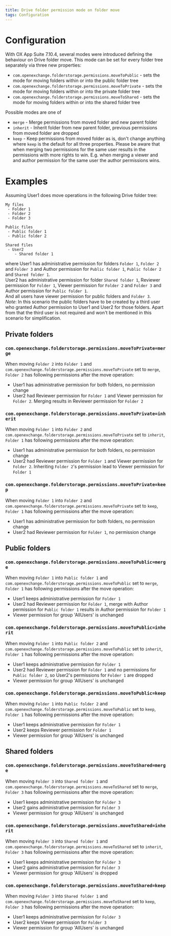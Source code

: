 ```yaml
---
title: Drive folder permission mode on folder move
tags: Configuration
---
```


# Configuration

With OX App Suite 7.10.4, several modes were introduced defining the behaviour on Drive folder move. This mode can be set for every folder tree separately via three new properties:
 * `com.openexchange.folderstorage.permissions.moveToPublic` - sets the mode for moving folders within or into the public folder tree
 * `com.openexchange.folderstorage.permissions.moveToPrivate` - sets the mode for moving folders within or into the private folder tree
 * `com.openexchange.folderstorage.permissions.moveToShared` - sets the mode for moving folders within or into the shared folder tree

Possible modes are one of
 * `merge` - Merge permissions from moved folder and new parent folder
 * `inherit` - Inherit folder from new parent folder, previous permissions from moved folder are dropped
 * `keep` - Keep permissions from moved folder as is, don't change anything
where `keep` is the default for all three properties. Please be aware that when merging two permissions for the same user results in the permissions with more rights to win. E.g. when merging a viewer and and author permission for the same user the author permissions wins.

# Examples

Assuming User1 does move operations in the following Drive folder tree:

```
My files
 - Folder 1
 - Folder 2
 - Folder 3

Public files
 - Public folder 1
 - Public folder 2

Shared files
 - User2
    - Shared folder 1
```

where User1 has administrative permission for folders `Folder 1`, `Folder 2` and `Folder 3` and Author permission for `Public folder 1`, `Public folder 2` and `Shared folder 1`.  
User2 has administrative permission for folder `Shared folder 1`, Reviewer permission for `Folder 1`, Viewer permission for `Folder 2` and `Folder 3` and Author permission for `Public folder 1`.  
And all users have viewer permission for public folders and `Folder 3`.  
_Note_: In this scenario the public folders have to be created by a third user who granted Author permission to User1 and User2 for those folders. Apart from that the third user is not required and won't be mentioned in this scenario for simplification.

## Private folders

### `com.openexchange.folderstorage.permissions.moveToPrivate=merge`
When moving `Folder 2` into `Folder 1` and `com.openexchange.folderstorage.permissions.moveToPrivate` set to `merge`, `Folder 2` has following permissions after the move operation:
 * User1 has administrative permission for both folders, no permission change
 * User2 had Reviewer permission for `Folder 1` and Viewer permission for `Folder 2`. Merging results in Reviewer permission for `Folder 2`

### `com.openexchange.folderstorage.permissions.moveToPrivate=inherit`
When moving `Folder 1` into `Folder 2` and `com.openexchange.folderstorage.permissions.moveToPrivate` set to `inherit`, `Folder 1` has following permissions after the move operation:
 * User1 has administrative permission for both folders, no permission change
 * User2 had Reviewer permission for `Folder 1` and Viewer permission for `Folder 2`. Inheriting `Folder 2`'s permission lead to Viewer permission for `Folder 1`

### `com.openexchange.folderstorage.permissions.moveToPrivate=keep`
When moving `Folder 1` into `Folder 2` and `com.openexchange.folderstorage.permissions.moveToPrivate` set to `keep`, `Folder 1` has following permissions after the move operation:
 * User1 has administrative permission for both folders, no permission change
 * User2 had Reviewer permission for `Folder 1`, no permission change

## Public folders

### `com.openexchange.folderstorage.permissions.moveToPublic=merge`
When moving `Folder 1` into `Public folder 1` and `com.openexchange.folderstorage.permissions.moveToPublic` set to `merge`, `Folder 1` has following permissions after the move operation:
 * User1 keeps administrative permission for `Folder 1`
 * User2 had Reviewer permission for `Folder 1`, merge with Author permission for `Public folder 1` results in Author permission for `Folder 1`
 * Viewer permission for group 'AllUsers' is unchanged

### `com.openexchange.folderstorage.permissions.moveToPublic=inherit`
When moving `Folder 1` into `Public folder 2` and `com.openexchange.folderstorage.permissions.moveToPublic` set to `inherit`, `Folder 1` has following permissions after the move operation:
 * User1 keeps administrative permission for `Folder 1`
 * User2 had Reviewer permission for `Folder 1` and no permissions for `Public folder 2`, so User2's permissions for `Folder 1` are dropped
 * Viewer permission for group 'AllUsers' is unchanged

### `com.openexchange.folderstorage.permissions.moveToPublic=keep`
When moving `Folder 1` into `Public folder 2` and `com.openexchange.folderstorage.permissions.moveToPublic` set to `keep`, `Folder 1` has following permissions after the move operation:
 * User1 keeps administrative permission for `Folder 1`
 * User2 keeps Reviewer permission for `Folder 1`
 * Viewer permission for group 'AllUsers' is unchanged

## Shared folders

### `com.openexchange.folderstorage.permissions.moveToShared=merge`
When moving `Folder 3` into `Shared folder 1` and `com.openexchange.folderstorage.permissions.moveToShared` set to `merge`, `Folder 3` has following permissions after the move operation:
 * User1 keeps administrative permission for `Folder 3`
 * User2 gains administrative permission for `Folder 3`
 * Viewer permission for group 'AllUsers' is unchanged

### `com.openexchange.folderstorage.permissions.moveToShared=inherit`
When moving `Folder 3` into `Shared folder 1` and `com.openexchange.folderstorage.permissions.moveToShared` set to `inherit`, `Folder 3` has following permissions after the move operation:
 * User1 keeps administrative permission for `Folder 3`
 * User2 gains administrative permission for `Folder 3`
 * Viewer permission for group 'AllUsers' is dropped

### `com.openexchange.folderstorage.permissions.moveToShared=keep`
When moving `Folder 3` into `Shared folder 1` and `com.openexchange.folderstorage.permissions.moveToShared` set to `keep`, `Folder 3` has following permissions after the move operation:
 * User1 keeps administrative permission for `Folder 3`
 * User2 keeps Viewer permission for `Folder 3`
 * Viewer permission for group 'AllUsers' is unchanged
